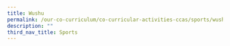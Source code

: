```yaml
---
title: Wushu
permalink: /our-co-curriculum/co-curricular-activities-ccas/sports/wushu/
description: ""
third_nav_title: Sports
---
```

